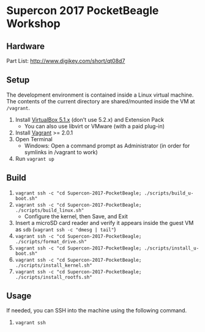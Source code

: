 # Supercon 2017 PocketBeagle Workshop

## Hardware

Part List: http://www.digikey.com/short/qt08d7

## Setup

The development environment is contained inside a Linux virtual machine. The contents of the current directory are shared/mounted inside the VM at `/vagrant`.

1. Install [VirtualBox 5.1.x](https://www.virtualbox.org/wiki/Download_Old_Builds_5_1) (don't use 5.2.x) and Extension Pack
   - You can also use libvirt or VMware (with a paid plug-in)
1. Install [Vagrant](https://www.vagrantup.com/downloads.html) >= 2.0.1
1. Open Terminal
   - Windows: Open a command prompt as Administrator (in order for symlinks in /vagrant to work)
1. Run `vagrant up`

## Build

1. `vagrant ssh -c "cd Supercon-2017-PocketBeagle; ./scripts/build_u-boot.sh"`
1. `vagrant ssh -c "cd Supercon-2017-PocketBeagle; ./scripts/build_linux.sh"`
   - Configure the kernel, then Save, and Exit
1. Insert a microSD card reader and verify it appears inside the guest VM as `sdb` (`vagrant ssh -c "dmesg | tail"`)
1. `vagrant ssh -c "cd Supercon-2017-PocketBeagle; ./scripts/format_drive.sh"`
1. `vagrant ssh -c "cd Supercon-2017-PocketBeagle; ./scripts/install_u-boot.sh"`
1. `vagrant ssh -c "cd Supercon-2017-PocketBeagle; ./scripts/install_kernel.sh"`
1. `vagrant ssh -c "cd Supercon-2017-PocketBeagle; ./scripts/install_rootfs.sh"`

## Usage

If needed, you can SSH into the machine using the following command.

1. `vagrant ssh`
